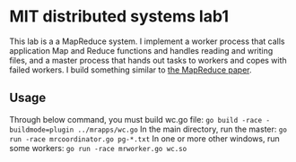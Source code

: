 # MIT distributed systems lab1
This lab is a a MapReduce system. I implement a worker process that calls application Map and Reduce functions and handles reading and writing files, and a master process that hands out tasks to workers and copes with failed workers. I build something similar to  [the MapReduce paper](http://static.googleusercontent.com/media/research.google.com/en//archive/mapreduce-osdi04.pdf).
## Usage
Through below command, you must build wc.go file:
`go build -race -buildmode=plugin ../mrapps/wc.go`
 In the main directory, run the master:
`go run -race mrcoordinator.go pg-*.txt`
 In one or more other windows, run some workers: 
`go run -race mrworker.go wc.so`
